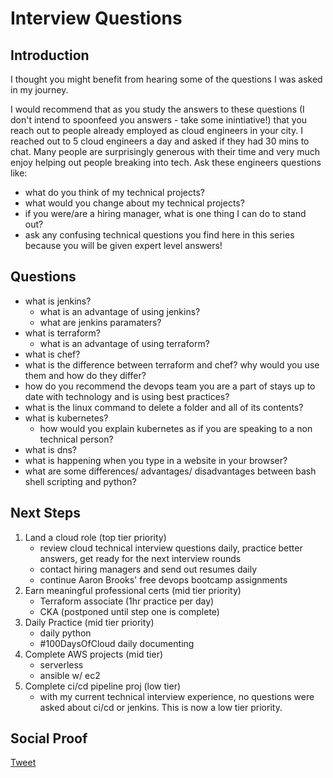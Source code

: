 
# Interview Questions

## Introduction

I thought you might benefit from hearing some of the questions I was asked in my journey.

I would recommend that as you study the answers to these questions (I don't intend to spoonfeed you answers - take some inintiative!) that you reach out to people already employed as cloud engineers in your city. I reached out to 5 cloud engineers a day and asked if they had 30 mins to chat. Many people are surprisingly generous with their time and very much enjoy helping out people breaking into tech. Ask these engineers questions like:
- what do you think of my technical projects? 
- what would you change about my technical projects?
- if you were/are a hiring manager, what is one thing I can do to stand out?
- ask any confusing technical questions you find here in this series because you will be given expert level answers!

## Questions

- what is jenkins?
    - what is an advantage of using jenkins?
    - what are jenkins paramaters?
- what is terraform?
    - what is an advantage of using terraform?
- what is chef?
- what is the difference between terraform and chef? why would you use them and how do they differ?
- how do you recommend the devops team you are a part of stays up to date with technology and is using best practices?
- what is the linux command to delete a folder and all of its contents?
- what is kubernetes? 
    - how would you explain kubernetes as if you are speaking to a non technical person?
- what is dns?
- what is happening when you type in a website in your browser?
- what are some differences/ advantages/ disadvantages between bash shell scripting and python?

## Next Steps

1) Land a cloud role (top tier priority)
    - review cloud technical interview questions daily, practice better answers, get ready for the next interview rounds
    - contact hiring managers and send out resumes daily
    - continue Aaron Brooks' free devops bootcamp assignments
2) Earn meaningful professional certs (mid tier priority)
    - Terraform associate (1hr practice per day)
    - CKA (postponed until step one is complete)
3) Daily Practice (mid tier priority)
    - daily python
    - #100DaysOfCloud daily documenting
4) Complete AWS projects (mid tier)
    - serverless
    - ansible w/ ec2
5) Complete ci/cd pipeline proj (low tier)
    - with my current technical interview experience, no questions were asked about ci/cd or jenkins. This is now a low tier priority.

## Social Proof

[Tweet]()
